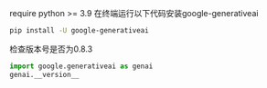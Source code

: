 require python >= 3.9
在终端运行以下代码安装google-generativeai
~~~bash
pip install -U google-generativeai
~~~
检查版本号是否为0.8.3
~~~python
import google.generativeai as genai
genai.__version__
~~~
